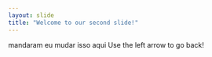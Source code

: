 ```yaml
---
layout: slide
title: "Welcome to our second slide!"
---
```

mandaram eu mudar isso aqui
Use the left arrow to go back!
